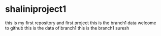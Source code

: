 # shaliniproject1
this is my first repository and first project
this is the branch1 data
welcome to github
this is the data of branch1
this is the branch1 suresh

